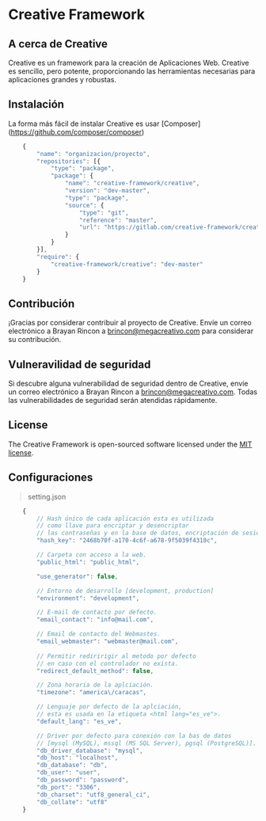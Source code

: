 # Creative Framework


## A cerca de  Creative

Creative es un framework para la creación de Aplicaciones Web. Creative es sencillo, pero potente, proporcionando las herramientas necesarias para aplicaciones grandes y robustas.


## Instalación
La forma más fácil de instalar Creative es usar [Composer] (https://github.com/composer/composer)

```javascript
    {
        "name": "organizacion/proyecto",
        "repositories": [{
            "type": "package",
            "package": {
                "name": "creative-framework/creative",
                "version": "dev-master",
                "type": "package",
                "source": {
                    "type": "git",
                    "reference": "master",
                    "url": "https://gitlab.com/creative-framework/creative.git"
                }
            }
        }],
        "require": {
            "creative-framework/creative": "dev-master"
        }
    }
```

## Contribución

¡Gracias por considerar contribuir al proyecto de Creative. Envíe un correo electrónico a Brayan Rincon a brincon@megacreativo.com para considerar su contribución.

## Vulneravilidad de seguridad

Si descubre alguna vulnerabilidad de seguridad dentro de Creative, envíe un correo electrónico a Brayan Rincon a brincon@megacreativo.com. Todas las vulnerabilidades de seguridad serán atendidas rápidamente.

## License

The Creative Framework is open-sourced software licensed under the [MIT license](http://opensource.org/licenses/MIT).



## Configuraciones
> setting.json

```javascript
    {
        // Hash único de cada aplicación esta es utilizada 
        // como llave para encriptar y desencriptar 
        // las contraseñas y en la base de datos, encriptación de sesiones.
        "hash_key": "2468b70f-a170-4c6f-a678-9f5039f4310c",

        // Carpeta con acceso a la web.
        "public_html": "public_html",

        "use_generator": false,

        // Entorno de desarrollo [development, production]
        "environment": "development",

        // E-mail de contacto por defecto.
        "email_contact": "info@mail.com",

        // Email de contacto del Webmastes.
        "email_webmaster": "webmaster@mail.com",
        
        // Permitir rediririgir al metodo por defecto 
        // en caso con el controlador no exista.
        "redirect_default_method": false,

        // Zona horaria de la aplciación.
        "timezone": "america\/caracas",

        // Lenguaje por defecto de la aplciación, 
        // esta es usada en la etiqueta <html lang="es_ve">.
        "default_lang": "es_ve",

        // Driver por defecto para conexión con la bas de datos
        // [mysql (MySQL), mssql (MS SQL Server), pgsql (PostgreSQL)].
        "db_driver_database": "mysql",
        "db_host": "localhost",
        "db_database": "db",
        "db_user": "user",
        "db_password": "password",
        "db_port": "3306",
        "db_charset": "utf8_general_ci",
        "db_collate": "utf8"
    }
```
